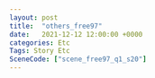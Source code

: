 ```yaml
---
layout: post
title:  "others_free97"
date:   2021-12-12 12:00:00 +0000
categories: Etc
Tags: Story Etc
SceneCode: ["scene_free97_q1_s20"]
---
```

